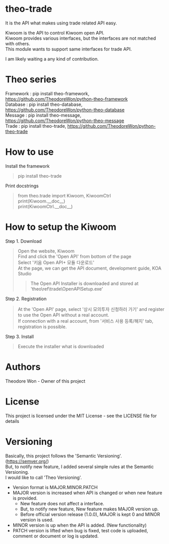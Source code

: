 # theo-trade

It is the API what makes using trade related API easy.

Kiwoom is the API to control Kiwoom open API.  
Kiwoom provides various interfaces, but the interfaces are not matched with others.  
This module wants to support same interfaces for trade API.

I am likely waiting a any kind of contribution.


# Theo series

Framework : pip install theo-framework, https://github.com/TheodoreWon/python-theo-framework  
Database : pip install theo-database, https://github.com/TheodoreWon/python-theo-database  
Message : pip install theo-message, https://github.com/TheodoreWon/python-theo-message  
Trade : pip install theo-trade, https://github.com/TheodoreWon/python-theo-trade


# How to use

Install the framework  
> pip install theo-trade

Print docstrings  
> from theo.trade import Kiwoom, KiwoomCtrl  
> print(Kiwoom.&#95;&#95;doc&#95;&#95;)  
> print(KiwoomCtrl.&#95;&#95;doc&#95;&#95;)  


# How to setup the Kiwoom

Step 1. Download  
> Open the website, Kiwoom  
> Find and click the 'Open API' from bottom of the page  
> Select '키움 Open API+ 모듈 다운로드'  
> At the page, we can get the API document, development guide, KOA Studio  
>> The Open API Installer is downloaded and stored at 'theo\ref\trade\OpenAPISetup.exe'  

Step 2. Registration  
> At the 'Open API' page, select '상시 모의투자 신청하러 가기' and register to use the Open API without a real account.  
> If connection with a real account, from '서비스 사용 등록/해지' tab, registration is possible.  

Step 3. Install  
> Execute the installer what is downloaded  


# Authors

Theodore Won - Owner of this project


# License

This project is licensed under the MIT License - see the LICENSE file for details


# Versioning

Basically, this project follows the 'Semantic Versioning'. (https://semver.org/)  
But, to notify new feature, I added several simple rules at the Semantic Versioning.  
I would like to call 'Theo Versioning'.

- Version format is MAJOR.MINOR.PATCH  
- MAJOR version is increased when API is changed or when new feature is provided.  
  - New feature does not affect a interface.  
  - But, to notify new feature, New feature makes MAJOR version up.  
  - Before official version release (1.0.0), MAJOR is kept 0 and MINOR version is used.  
- MINOR version is up when the API is added. (New functionality)  
- PATCH version is lifted when bug is fixed, test code is uploaded, comment or document or log is updated.  
